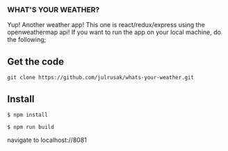 ### WHAT'S YOUR WEATHER?

Yup! Another weather app! This one is react/redux/express using the openweathermap api!
If you want to run the app on your local machine, do the following;

## Get the code
`git clone https://github.com/julrusak/whats-your-weather.git`

## Install
```
$ npm install

$ npm run build
```

navigate to localhost://8081




